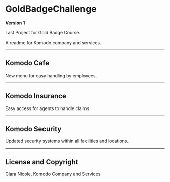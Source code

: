# GoldBadgeChallenge

**Version 1**

Last Project for Gold Badge Course.

A readme for Komodo company and services.

---

## Komodo Cafe
New menu for easy handling by employees.

---

## Komodo Insurance
Easy access for agents to handle claims.

---

## Komodo Security
Updated security systems within all facilities and locations.

---
## License and Copyright
Ciara Nicole, Komodo Company and Services
